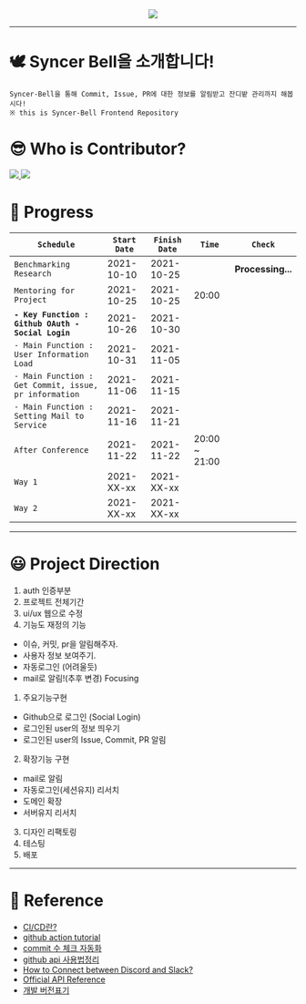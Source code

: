 <div align="center">
    <img src="https://github.com/DevvIll/Syncer-Bell/blob/main/setting/image/Syncer%20Bell%20Title%20Bar.png"/>
</div>

___  

# 🕊️ Syncer Bell을 소개합니다!
    Syncer-Bell을 통해 Commit, Issue, PR에 대한 정보를 알림받고 잔디밭 관리까지 해봅시다!
    ※ this is Syncer-Bell Frontend Repository

# 😎 Who is Contributor?

<a href="https://github.com/HS98094" align="center">
      <img src=https://img.shields.io/badge/Team.DeVlll-HS98094-002d75?style=flat-square&labelColor=DA1F26 />
</a>
<a href="https://github.com/JH9892" align="center">
      <img src=https://img.shields.io/badge/Team.DeVlll-JH9892-c297e8?style=flat-square&labelColor=DA1F26 />
</a>

# 🤗 Progress

|`Schedule`|`Start Date`|`Finish Date`|`Time`|`Check`|
|--------|--------|--------|--------|:-----:|
`Benchmarking Research` | 2021-10-10 | 2021-10-25 | |**Processing...**|
`Mentoring for Project` | 2021-10-25 | 2021-10-25 | 20:00 | |
**`- Key Function : Github OAuth - Social Login`** | 2021-10-26 | 2021-10-30 | | |
`- Main Function : User Information Load` | 2021-10-31 | 2021-11-05 | | |
`- Main Function : Get Commit, issue, pr information` | 2021-11-06 | 2021-11-15 | | |
`- Main Function : Setting Mail to Service` | 2021-11-16 | 2021-11-21 | | |
`After Conference` | 2021-11-22 | 2021-11-22 | 20:00 ~ 21:00 | |
`Way 1` | 2021-XX-xx | 2021-XX-xx | | |
`Way 2` | 2021-XX-xx | 2021-XX-xx | | |

---
# 😃 Project Direction
1. auth 인증부분
2. 프로젝트 전체기간
3. ui/ux 웹으로 수정
4. 기능도 재정의
기능
- 이슈, 커밋, pr을 알림해주자.
- 사용자 정보 보여주기.
- 자동로그인 (어려울듯)
- mail로 알림!(추후 변경) 
Focusing
1. 주요기능구현
 - Github으로 로그인 (Social Login)
 - 로그인된 user의 정보 띄우기
 - 로그인된 user의 Issue, Commit, PR 알림
2. 확장기능 구현
 - mail로 알림
 - 자동로그인(세션유지) 리서치
 - 도메인 확장
 - 서버유지 리서치
3. 디자인 리팩토링
4. 테스팅
5. 배포

---  

# 📑 Reference
- [CI/CD란?](https://www.redhat.com/ko/topics/devops/what-is-ci-cd)
- [github action tutorial](https://zzsza.github.io/development/2020/06/06/github-action/)
- [commit 수 체크 자동화](https://github.com/pro00er/commit-checker)
- [github api 사용법정리](https://eunjin3786.tistory.com/194)
- [How to Connect between Discord and Slack?](https://discordbot.tistory.com/37) 
- [Official API Reference](https://docs.github.com/en/rest/reference/users)
- [개발 버전표기](https://okayoon.tistory.com/entry/%EA%B0%9C%EB%B0%9C-%EB%B2%84%EC%A0%84%ED%91%9C%EA%B8%B0-%EB%8C%80%EB%9E%B5%EC%A0%81%EC%9C%BC%EB%A1%9C-%EC%9D%B4%ED%95%B4%ED%95%98%EA%B8%B0)

